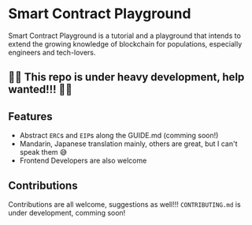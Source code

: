 # Smart Contract Playground

Smart Contract Playground is a tutorial and a playground that intends to extend the growing knowledge of blockchain for populations, especially engineers and tech-lovers.

## 🚧🚧 This repo is under heavy development, help wanted!!! 🚧🚧

## Features

* Abstract `ERC`s and `EIP`s along the GUIDE.md (comming soon!)
* Mandarin, Japanese translation mainly, others are great, but I can't speak them 😅
* Frontend Developers are also welcome

## Contributions

Contributions are all welcome, suggestions as well!!!
`CONTRIBUTING.md` is under development, comming soon!
